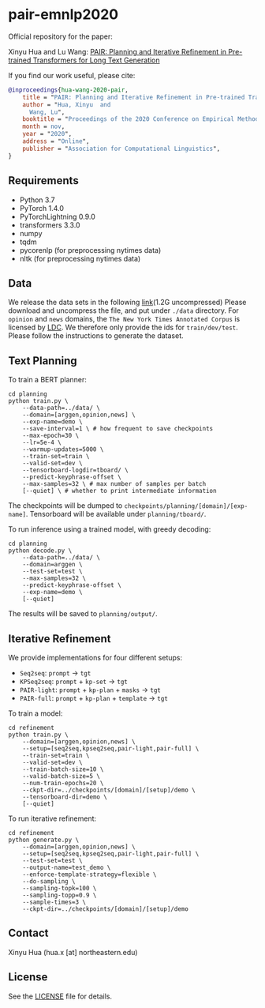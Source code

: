 # pair-emnlp2020

Official repository for the paper:

Xinyu Hua and Lu Wang:  [PAIR: Planning and Iterative Refinement in Pre-trained Transformers for Long Text Generation](http://xinyuhua.github.io/Resources/emnlp20/)

If you find our work useful, please cite:

```bibtex
@inproceedings{hua-wang-2020-pair,
    title = "PAIR: Planning and Iterative Refinement in Pre-trained Transformersfor Long Text Generation",
    author = "Hua, Xinyu  and
      Wang, Lu",
    booktitle = "Proceedings of the 2020 Conference on Empirical Methods in Natural Language Processing",
    month = nov,
    year = "2020",
    address = "Online",
    publisher = "Association for Computational Linguistics",
}
```

## Requirements

- Python 3.7
- PyTorch 1.4.0
- PyTorchLightning 0.9.0
- transformers 3.3.0
- numpy
- tqdm
- pycorenlp (for preprocessing nytimes data)
- nltk (for preprocessing nytimes data)

## Data

We release the data sets in the following [link](https://drive.google.com/file/d/1gs_4fJj3U6Mrt8ekNIoDHRwSUc9WQbzp/view?usp=sharing)(1.2G uncompressed)
Please download and uncompress the file, and put under `./data` directory.
For `opinion` and `news` domains, the `The New York Times Annotated Corpus` is licensed by [LDC](https://catalog.ldc.upenn.edu/LDC2008T19). 
We therefore only provide the ids for `train/dev/test`.
Please follow the instructions to generate the dataset.

## Text Planning

To train a BERT planner:

```shell script
cd planning
python train.py \
    --data-path=../data/ \
    --domain=[arggen,opinion,news] \
    --exp-name=demo \
    --save-interval=1 \ # how frequent to save checkpoints 
    --max-epoch=30 \
    --lr=5e-4 \
    --warmup-updates=5000 \
    --train-set=train \
    --valid-set=dev \
    --tensorboard-logdir=tboard/ \
    --predict-keyphrase-offset \
    --max-samples=32 \ # max number of samples per batch
    [--quiet] \ # whether to print intermediate information
```

The checkpoints will be dumped to `checkpoints/planning/[domain]/[exp-name]`.
Tensorboard will be available under `planning/tboard/`.

To run inference using a trained model, with greedy decoding:

```shell script
cd planning
python decode.py \
    --data-path=../data/ \
    --domain=arggen \
    --test-set=test \
    --max-samples=32 \
    --predict-keyphrase-offset \
    --exp-name=demo \
    [--quiet]
```

The results will be saved to `planning/output/`.

## Iterative Refinement

We provide implementations for four different setups:

- `Seq2seq`: `prompt` -> `tgt`
- `KPSeq2seq`: `prompt` + `kp-set` -> `tgt`
- `PAIR-light`: `prompt` + `kp-plan` + `masks` -> `tgt`
- `PAIR-full`: `prompt` + `kp-plan` + `template` -> `tgt`


To train a model:

```shell script
cd refinement
python train.py \
    --domain=[arggen,opinion,news] \
    --setup=[seq2seq,kpseq2seq,pair-light,pair-full] \
    --train-set=train \
    --valid-set=dev \
    --train-batch-size=10 \
    --valid-batch-size=5 \
    --num-train-epochs=20 \
    --ckpt-dir=../checkpoints/[domain]/[setup]/demo \
    --tensorboard-dir=demo \
    [--quiet]
```

To run iterative refinement:

```shell script
cd refinement
python generate.py \
    --domain=[arggen,opinion,news] \
    --setup=[seq2seq,kpseq2seq,pair-light,pair-full] \
    --test-set=test \
    --output-name=test_demo \
    --enforce-template-strategy=flexible \
    --do-sampling \
    --sampling-topk=100 \
    --sampling-topp=0.9 \
    --sample-times=3 \
    --ckpt-dir=../checkpoints/[domain]/[setup]/demo
```


## Contact

Xinyu Hua (hua.x [at] northeastern.edu)

## License

See the [LICENSE](LICENSE) file for details.
